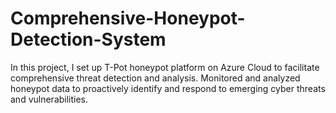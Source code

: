 # Comprehensive-Honeypot-Detection-System
In this project, I set up T-Pot honeypot platform on Azure Cloud to facilitate comprehensive threat detection and analysis. Monitored and analyzed honeypot data to proactively identify and respond to emerging cyber threats and vulnerabilities.
